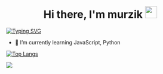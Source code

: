 <h1 align="center">Hi there, I'm murzik
<img src="https://github.com/blackcater/blackcater/raw/main/images/Hi.gif" height="32"/></h1>

[![Typing SVG](https://readme-typing-svg.herokuapp.com?color=%2336BCF7&lines=Russian+IT+student)](https://git.io/typing-svg)
- 🌱 I’m currently learning JavaScript, Python

[![Top Langs](https://github-readme-stats.vercel.app/api/top-langs/?username=CAMCA228&layout=compact)](https://github.com/anuraghazra/github-readme-stats-dark-mode-only)

![](https://github-profile-summary-cards.vercel.app/api/cards/profile-details?username=CAMCA228&)

<!---
CAMCA228/CAMCA228 is a ✨ special ✨ repository because its `README.md` (this file) appears on your GitHub profile.
You can click the Preview link to take a look at your changes.
--->
